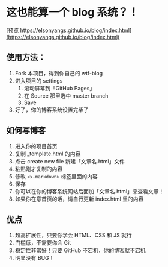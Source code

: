 # 这也能算一个 blog 系统？！

[预览 https://elsonyangs.github.io/blog/index.html](https://elsonyangs.github.io/blog/index.html)

## 使用方法：

1. Fork 本项目，得到你自己的 wtf-blog
2. 进入项目的 settings
	1. 滚动屏幕到「GitHub Pages」
	2. 在 Source 那里选中 master branch
	3. Save
3. 好了，你的博客系统设置完毕了

## 如何写博客

1. 进入你的项目首页
2. 复制 \_template.html 的内容
3. 点击 create new file 新建「文章名.html」文件
4. 粘贴刚才复制的内容
5. 修改 `<x-markdown>` 标签里面的内容
6. 保存
7. 你可以在你的博客系统网站后面加「文章名.html」来查看文章！ 
8. 如果你在意首页的话，请自行更新 index.html 里的内容

## 优点

1. 超高扩展性，只要你学会 HTML、CSS 和 JS 就行
2. 门槛低，不需要你会 Git
3. 稳定性非常好！只要 GitHub 不宕机，你的博客就不宕机
4. 明显没有 BUG！

